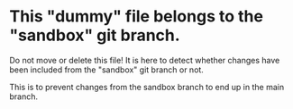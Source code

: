 # This "dummy" file belongs to the "sandbox" git branch.

Do not move or delete this file! It is here to detect whether changes
have been included from the "sandbox" git branch or not.

This is to prevent changes from the sandbox branch to end up
in the main branch.
